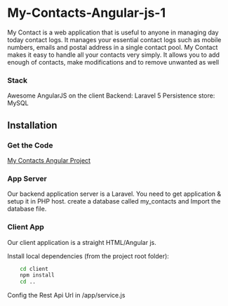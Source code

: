 # My-Contacts-Angular-js-1 

My Contact is a web application that is useful to anyone in managing day today contact logs.
It manages your essential contact logs such as mobile numbers, emails and postal address in a single contact pool.
My Contact makes it easy to handle all your contacts very simply. It allows you to add enough of contacts, make modifications and to remove unwanted as well

### Stack

Awesome AngularJS on the client
Backend: Laravel 5
Persistence store: MySQL


## Installation

### Get the Code

[My Contacts Angular Project](https://github.com/SahanPerera/My-Contacts-Angular-js-1)

### App Server

Our backend application server is a Laravel. You need to get application & setup it in PHP host.
create a database called my_contacts and Import the database file.

### Client App

Our client application is a straight HTML/Angular js.

Install local dependencies (from the project root folder):

```sh
    cd client
	npm install
	cd ..
```
Config the Rest Api Url in /app/service.js
